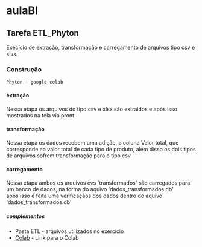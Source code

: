 # aulaBI

## Tarefa ETL_Phyton
Execício de extração, transformação e carregamento de arquivos tipo csv e xlsx.

### Construção
``
Phyton - google colab
``

#### extração

Nessa etapa os arquivos do tipo csv e xlsx são extraidos e após isso mostrados na tela via pront

#### transformação

Nessa etapa os dados recebem uma adição, a coluna Valor total, que corresponde ao valor total de cada tipo de produto, além disso os dois tipos de arquivos sofrem transformação para o tipo csv

#### carregamento

Nessa etapa ambos os arquivos cvs 'transformados' são carregados para um banco de dados, na forma do aquivo 'dados_transformados.db' \
após isso é feita uma verificaçãos dos dados dentro do aquivo 'dados_transformados.db'

##### complementos
* Pasta ETL - arquivos utilizados no exercício 
* [Colab](https://colab.research.google.com/drive/1MBlxBcfmtllaaZDfp1ztSqr09Jkk7XNk?usp=sharing) - Link para o Colab



